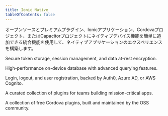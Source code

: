 ```yaml
---
title: Ionic Native
tableOfContents: false
---
```

<p class='intro'>オープンソースとプレミアムプラグイン、Ionicアプリケーション、Cordovaプロジェクト、またはCapacitorプロジェクトにネイティブデバイス機能を簡単に追加できる統合機能を使用して、ネイティブアプリケーションのエクスペリエンスを構築します。</p>

<docs-cards class="static-width">
  <docs-card header="Biometric Authentication" href="/docs/enterprise/identity-vault" icon="/docs/assets/icons/logo-identity-vault.png">
    <p>Secure token storage, session management, and data at-rest encryption.</p>
  </docs-card>

  <docs-card header="Offline Storage" href="/docs/enterprise/offline-storage" icon="/docs/assets/icons/logo-offline-storage.png">
    <p>High-performance on-device database with advanced querying features.</p>
  </docs-card>

  <docs-card header="Single Sign-on" href="/docs/enterprise/auth-connect" icon="/docs/assets/icons/logo-auth-connect.png">
    <p>Login, logout, and user registration, backed by Auth0, Azure AD, or AWS Cognito.</p>
  </docs-card>

  <docs-card header="Premier Plugins" href="/docs/enterprise" icon="/docs/assets/icons/native-enterprise.png">
    <p>A curated collection of plugins for teams building mission-critical apps.</p>
  </docs-card>

  <docs-card header="Community Plugins" href="/docs/native/overview" icon="/docs/assets/icons/native-community.png">
    <p>A collection of free Cordova plugins, built and maintained by the OSS community.</p>
  </docs-card>
</docs-cards>
